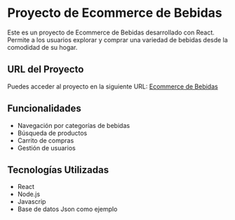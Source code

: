 # Proyecto de Ecommerce de Bebidas

Este es un proyecto de Ecommerce de Bebidas desarrollado con React. Permite a los usuarios explorar y comprar una variedad de bebidas desde la comodidad de su hogar.

## URL del Proyecto

Puedes acceder al proyecto en la siguiente URL: [Ecommerce de Bebidas](https://emizanipro.github.io/FoodConnect/#/EcommerceBebidas)

## Funcionalidades

- Navegación por categorías de bebidas
- Búsqueda de productos
- Carrito de compras
- Gestión de usuarios

## Tecnologías Utilizadas

- React
- Node.js
- Javascrip
- Base de datos Json como ejemplo
